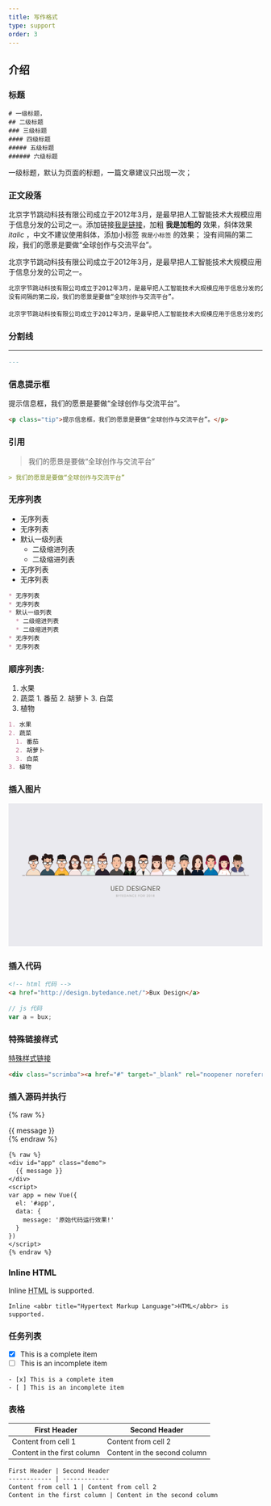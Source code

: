 ```yaml
---
title: 写作格式
type: support
order: 3
---
```


## 介绍

### 标题

```
# 一级标题，
## 二级标题
### 三级标题
#### 四级标题
##### 五级标题
###### 六级标题
```

一级标题，默认为页面的标题，一篇文章建议只出现一次；


### 正文段落

北京字节跳动科技有限公司成立于2012年3月，是最早把人工智能技术大规模应用于信息分发的公司之一。添加链接[我是链接](#)，加粗 **我是加粗的** 效果，斜体效果  _italic_ ，中文不建议使用斜体，添加小标签 `我是小标签` 的效果；
没有间隔的第二段，我们的愿景是要做“全球创作与交流平台”。

北京字节跳动科技有限公司成立于2012年3月，是最早把人工智能技术大规模应用于信息分发的公司之一。

``` md
北京字节跳动科技有限公司成立于2012年3月，是最早把人工智能技术大规模应用于信息分发的公司之一。添加链接[我是链接](#)，加粗 **我是加粗的** 效果，斜体效果  _italic_ ，中文不建议使用斜体，添加小标签 `我是小标签` 的效果；
没有间隔的第二段，我们的愿景是要做“全球创作与交流平台”。

北京字节跳动科技有限公司成立于2012年3月，是最早把人工智能技术大规模应用于信息分发的公司之一。
```


### 分割线
---
``` md
---
```

### 信息提示框

<p class="tip">提示信息框，我们的愿景是要做“全球创作与交流平台”。</p>

``` html
<p class="tip">提示信息框，我们的愿景是要做“全球创作与交流平台”。</p>
```

### 引用
> 我们的愿景是要做“全球创作与交流平台”

``` md
> 我们的愿景是要做“全球创作与交流平台”
```

### 无序列表

  * 无序列表
  * 无序列表
  * 默认一级列表
    * 二级缩进列表
    * 二级缩进列表
  * 无序列表
  * 无序列表

``` md
* 无序列表
* 无序列表
* 默认一级列表
  * 二级缩进列表
  * 二级缩进列表
* 无序列表
* 无序列表
```


### 顺序列表:

  1. 水果
  2. 蔬菜
    1. 番茄
    2. 胡萝卜
    3. 白菜
  3. 植物

``` md
1. 水果
2. 蔬菜
  1. 番茄
  2. 胡萝卜
  3. 白菜
3. 植物
```



### 插入图片

![Component Tree](images/team.png)


### 插入代码

``` html
<!-- html 代码 -->
<a href="http://design.bytedance.net/">Bux Design</a>
```

``` js
// js 代码
var a = bux;
```

### 特殊链接样式

<div class="scrimba"><a href="#" target="_blank" rel="noopener noreferrer">特殊样式链接</a></div>

``` html
<div class="scrimba"><a href="#" target="_blank" rel="noopener noreferrer">特殊样式链接</a></div>
```


### 插入源码并执行

{% raw %}
<div id="app" class="demo">
  {{ message }}
</div>
<script>
var app = new Vue({
  el: '#app',
  data: {
    message: '原始代码运行效果!'
  }
})
</script>
{% endraw %}

```
{% raw %}
<div id="app" class="demo">
  {{ message }}
</div>
<script>
var app = new Vue({
  el: '#app',
  data: {
    message: '原始代码运行效果!'
  }
})
</script>
{% endraw %}
```

###  Inline HTML

Inline <abbr title="Hypertext Markup Language">HTML</abbr> is supported.

```
Inline <abbr title="Hypertext Markup Language">HTML</abbr> is supported.
```

### 任务列表

- [x] This is a complete item
- [ ] This is an incomplete item

```
- [x] This is a complete item
- [ ] This is an incomplete item
```

### 表格

First Header | Second Header
------------ | -------------
Content from cell 1 | Content from cell 2
Content in the first column | Content in the second column

```
First Header | Second Header
------------ | -------------
Content from cell 1 | Content from cell 2
Content in the first column | Content in the second column
```
